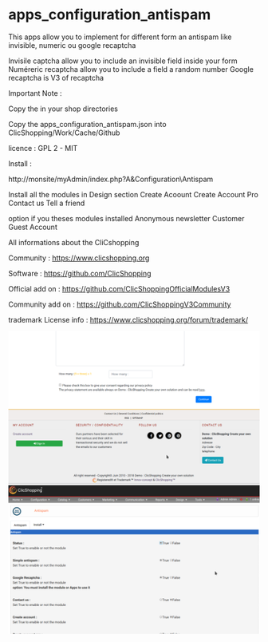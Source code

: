 # apps_configuration_antispam


This apps allow you to implement for different form an antispam like invisible, numeric ou google recaptcha

Invisile captcha allow you to include an invisible field inside your form
Numéreric recaptcha allow you to include a field a random number
Google recaptcha is V3 of recaptcha

Important Note :

 
Copy the in your shop directories

Copy the apps_configuration_antispam.json into ClicShopping/Work/Cache/Github

licence  : GPL 2 - MIT

Install :

http://monsite/myAdmin/index.php?A&Configuration\Antispam

Install all the modules  in Design section
Create Acoount
Create Account Pro
Contact us
Tell a friend

option if you theses modules installed
Anonymous newsletter
Customer Guest Account

All informations about the CliCshopping

 Community : https://www.clicshopping.org

 Software : https://github.com/ClicShopping

 Official add on : https://github.com/ClicShoppingOfficialModulesV3

 Community add on : https://github.com/ClicShoppingV3Community

 trademark License info : https://www.clicshopping.org/forum/trademark/ 
 
![image](https://github.com/ClicShoppingOfficialModulesV3/apps_configuration_antispam/blob/master/ModuleInfosJson/image.png)
![antispam](https://github.com/ClicShoppingOfficialModulesV3/apps_configuration_antispam/blob/master/ModuleInfosJson/antispam_admin.png)
